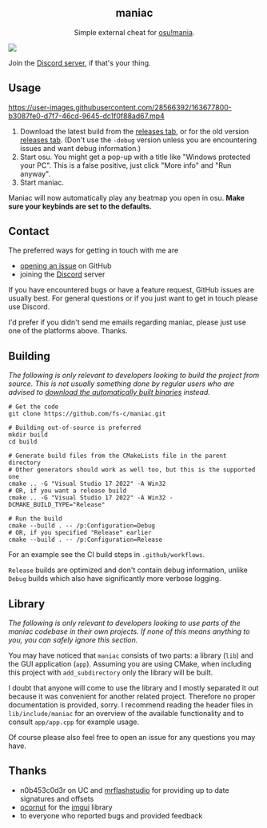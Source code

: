 <h2 align="center">maniac</h2>

<p align="center">
  Simple external cheat for <a href="https://osu.ppy.sh/help/wiki/Game_Modes/osu!mania">osu!mania</a>.<br>
</p>

![](media/showcase.png)

Join the [Discord server](https://discord.gg/aARF7KbTuj), if that's your thing.

## Usage

https://user-images.githubusercontent.com/28566392/163677800-b3087fe0-d7f7-46cd-9645-dc1f0f88ad67.mp4

1. Download the latest build from the [releases tab](https://github.com/Tulip-0333/maniac/releases), or for the old version [releases tab](https://github.com/fs-c/maniac/releases). (Don't use the `-debug` version unless you are encountering issues and want debug information.)
2. Start osu. You might get a pop-up with a title like "Windows protected your PC". This is a false positive, just click "More info" and "Run anyway".
3. Start maniac.

Maniac will now automatically play any beatmap you open in osu. __Make sure your keybinds are set to the defaults.__

## Contact

The preferred ways for getting in touch with me are 
- [opening an issue](https://github.com/Tulip-0333/maniac/issues) on GitHub
- joining the [Discord](https://discord.gg/aARF7KbTuj) server

If you have encountered bugs or have a feature request, GitHub issues are usually best. For general questions or if you just want to get in touch please use Discord.

I'd prefer if you didn't send me emails regarding maniac, please just use one of the platforms above. Thanks.

## Building

_The following is only relevant to developers looking to build the project from source. This is not usually something done by regular users who are advised to [download the automatically built binaries](https://github.com/fs-c/maniac/releases) instead._

```
# Get the code
git clone https://github.com/fs-c/maniac.git

# Building out-of-source is preferred
mkdir build
cd build

# Generate build files from the CMakeLists file in the parent directory
# Other generators should work as well too, but this is the supported one
cmake .. -G "Visual Studio 17 2022" -A Win32
# OR, if you want a release build
cmake .. -G "Visual Studio 17 2022" -A Win32 -DCMAKE_BUILD_TYPE="Release"

# Run the build
cmake --build . -- /p:Configuration=Debug
# OR, if you specified "Release" earlier
cmake --build . -- /p:Configuration=Release
```

For an example see the CI build steps in `.github/workflows`.

`Release` builds are optimized and don't contain debug information, unlike `Debug` builds which also have significantly more verbose logging.

## Library

_The following is only relevant to developers looking to use parts of the maniac codebase in their own projects. If none of this means anything to you, you can safely ignore this section._

You may have noticed that `maniac` consists of two parts: a library (`lib`) and the GUI application (`app`). Assuming you are using CMake, when including this project with `add_subdirectory` only the library will be built.

I doubt that anyone will come to use the library and I mostly separated it out because it was convenient for another related project. Therefore no proper documentation is provided, sorry. I recommend reading the header files in `lib/include/maniac` for an overview of the available functionality and to consult `app/app.cpp` for example usage.

Of course please also feel free to open an issue for any questions you may have.

## Thanks

- n0b453c0d3r on UC and [mrflashstudio](https://github.com/mrflashstudio) for
  providing up to date signatures and offsets
- [ocornut](https://github.com/ocornut) for the [imgui](https://github.com/ocornut/imgui) library
- to everyone who reported bugs and provided feedback
